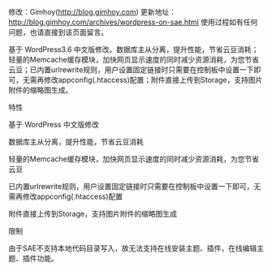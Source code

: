 
修改：Gimhoy(http://blog.gimhoy.com)
更新地址：http://blog.gimhoy.com/archives/wordpress-on-sae.html
使用过程如有任何问题，也请直接到该页面留言。


基于 WordPress3.6 中文版修改。数据库主从分离，提升性能，节省云豆消耗；轻量的Memcache缓存模块，加快网页显示速度的同时减少资源消耗，为您节省云豆；已内置urlrewrite规则，用户设置固定链接时只需要在控制板中设置一下即可，无需再修改appconfig(.htaccess)配置；附件直接上传到Storage，支持图片附件的缩略图生成。

特性

基于 WordPress 中文版修改

数据库主从分离，提升性能，节省云豆消耗

轻量的Memcache缓存模块，加快网页显示速度的同时减少资源消耗，为您节省云豆

已内置urlrewrite规则，用户设置固定链接时只需要在控制板中设置一下即可，无需再修改appconfig(.htaccess)配置

附件直接上传到Storage，支持图片附件的缩略图生成

限制

由于SAE不支持本地代码目录写入，故无法支持在线安装主题、插件，在线编辑主题、插件功能。